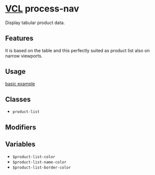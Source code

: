 # [VCL](https://vcl.github.io/) process-nav

Display tabular product data.

## Features

It is based on the table and this perfectly suited as product list
also on narrow viewports.

## Usage

[basic example](/demo/example.html)

## Classes

- `product-list`

## Modifiers

## Variables

- `$product-list-color`
- `$product-list-name-color`
- `$product-list-border-color`
